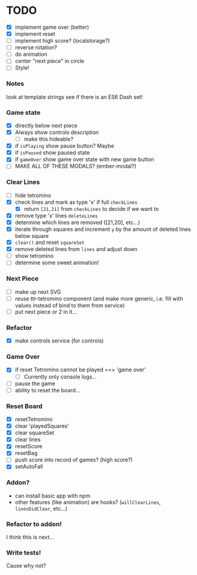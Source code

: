 # TODO

- [x] implement game over (better)
- [x] implement reset
- [ ] implement high score? (localstorage?)
- [ ] reverse rotation?
- [ ] do animation
- [ ] center "next piece" in circle
- [ ] Style!

### Notes
look at template strings
see if there is an ES6 Dash set!

### Game state
- [x] directly below next piece
- [x] Always show controls description
    - [ ] make this hideable?
- [x] if `isPlaying` show pause button? Maybe
- [x] if `isPaused` show paused state
- [x] if `gameOver` show game over state with new game button
- [ ] MAKE ALL OF THESE MODALS? (ember-modal?)

### Clear Lines
- [ ] hide tetromino
- [x] check lines and mark as type 'x' if full `checkLines`
    + [x] return `[21,21]` from `checkLines` to decide if we want to
- [x] remove type 'x' lines `deleteLines`
- [x] determine which lines are removed ([21,20], etc...)
- [x] iterate through squares and increment `y` by the amount of deleted lines below square
- [x] `clear()` and reset `squareSet`
- [x] remove deleted lines from `lines` and adjust down
- [ ] show tetromino
- [ ] determine some sweet animation!

### Next Piece
- [ ] make up next SVG
- [ ] reuse ttr-tetromino component (and make more generic, i.e. fill with values instead of bind to them from service)
- [ ] put next piece or 2 in it...

### Refactor
- [x] make controls service (for controls)

### Game Over
- [x] if reset Tetromino cannot be played === 'game over'
    - [ ] Currently only console logs... 
- [ ] pause the game
- [ ] ability to reset the board...

### Reset Board
- [x] resetTetromino
- [x] clear 'playedSquares'
- [x] clear squareSet
- [x] clear lines
- [x] resetScore
- [x] resetBag
- [ ] push score into record of games? (high score?)
- [x] setAutoFall

### Addon?
- can install basic app with npm
- other features (like animation) are hooks? (`willClearLines`, `linesDidClear`, etc...)

### Refactor to addon!
I think this is next...

### Write tests!
Cause why not?
